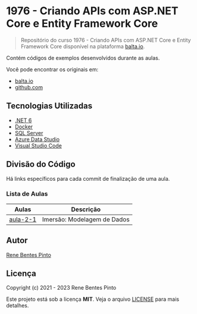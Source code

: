# 1976 - Criando APIs com ASP.NET Core e Entity Framework Core

> Repositório do curso 1976 - Criando APIs com ASP.NET Core e Entity Framework Core disponível na plataforma [balta.io](https://balta.io).

Contém códigos de exemplos desenvolvidos durante as aulas.

Você pode encontrar os originais em:

- [balta.io](https://balta.io/cursos/criando-apis-com-aspne-core-e-ef-core)
- [github.com](https://github.com/balta-io/1976)

## Tecnologias Utilizadas

- [.NET 6](https://dotnet.microsoft.com/download)
- [Docker](https://www.docker.com/get-started)
- [SQL Server](https://www.microsoft.com/pt-br/sql-server/sql-server-downloads)
- [Azure Data Studio](https://docs.microsoft.com/pt-br/sql/azure-data-studio/download-azure-data-studio)
- [Visual Studio Code](https://code.visualstudio.com/download)

## Divisão do Código

Há links específicos para cada commit de finalização de uma aula.

### Lista de Aulas

| Aulas                            | Descrição                   |
| -------------------------------- | --------------------------- |
| [aula-2-1](../../commit/9fc0b54) | Imersão: Modelagem de Dados |

## Autor

[Rene Bentes Pinto](http://github.com/renebentes)

## Licença

Copyright (c) 2021 - 2023 Rene Bentes Pinto

Este projeto está sob a licença **MIT**. Veja o arquivo [LICENSE](LICENSE) para mais detalhes.
